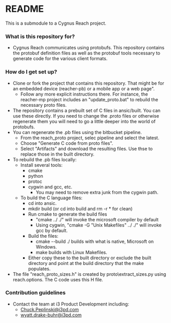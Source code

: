 # README

This is a submodule to a Cygnus Reach project. 

### What is this repository for?

* Cygnus Reach communicates using protobufs.  This repository contains the protobuf definition files as well as the protobuf tools necessary to generate code for the various client formats.

### How do I get set up?

* Clone or fork the project that contains this repository.  That might be for an embedded device (reacher-pb) or a mobile app or a web page".
  * Follow any more explicit instructions there.  For instance, the reacher-mp project includes an "update_proto.bat" to rebuild the necessary proto files.
* The repository contains a prebuilt set of C files in ansic/built.  You can use these directly.  If you need to change the .proto files or otherwise regenerate them you will need to go a little deeper into the world of protobufs.
* You can regenerate the .pb files using the bitbucket pipeline.  
  * From the reach_proto project, selec pipeline and select the latest.
  * Choose "Generate C code from proto files".
  * Select "Artifacts" and download the resulting files.  Use thse to replace those in the built directory.
* To rebuild the .pb files locally:
  * Install several tools:
    * cmake
    * python
    * protoc
    * cygwin and gcc, etc.
      * You may need to remove extra junk from the cygwin path.
  * To build the C language files:
    * cd into ansic.
    * mkdir build (or cd into build and rm -r * for clean)
    * Run cmake to generate the build files
      * "cmake ../ ./" will invoke the microsoft compiler by default
      * Using cygwin, "cmake -G "Unix Makefiles" ../ ./" will invoke gcc by default.  
    * Build the files:
      * cmake --build ./ builds with what is native, Microsoft on Windows.
      * make builds with Linux Makefiles.
    * Either copy these to the built directory or exclude the built directory and point at the build directory that the make populates.
* The file "reach_proto_sizes.h" is created by proto\extract_sizes.py using reach.options.  The C code uses this H file.

### Contribution guidelines

* Contact the team at i3 Product Development including:
  * Chuck.Peplinski@i3pd.com
  * wyatt.drake-buhr@i3pd.com